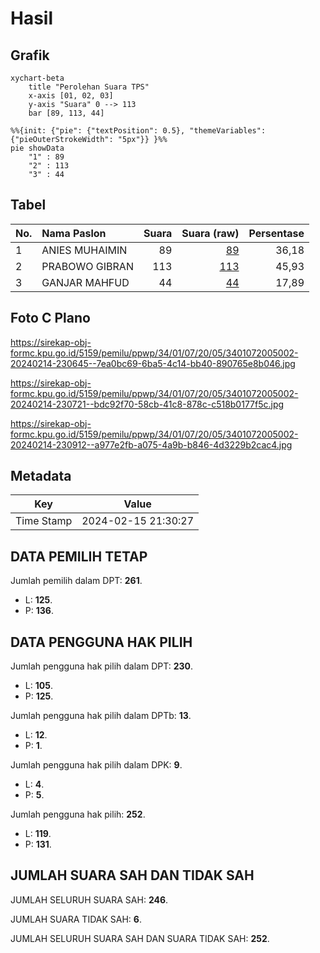 # Hasil

## Grafik

```mermaid
xychart-beta
    title "Perolehan Suara TPS"
    x-axis [01, 02, 03]
    y-axis "Suara" 0 --> 113
    bar [89, 113, 44]
```

```mermaid
%%{init: {"pie": {"textPosition": 0.5}, "themeVariables": {"pieOuterStrokeWidth": "5px"}} }%%
pie showData
    "1" : 89
    "2" : 113
    "3" : 44
```

## Tabel

| No. | Nama Paslon    | Suara | Suara (raw) | Persentase |
|:--- |:-------------- | -----:| -----------:| ----------:|
| 1   | ANIES MUHAIMIN | 89    | [89][p-1]   | 36,18      |
| 2   | PRABOWO GIBRAN | 113   | [113][p-2]  | 45,93      |
| 3   | GANJAR MAHFUD  | 44    | [44][p-3]   | 17,89      |


[p-1]: https://github.com/gigit-pemilu/pemilu-2024-34-di-yogyakarta/blob/main/pilpres/hitung-suara/sub/34-di-yogyakarta/sub/01-kulon-progo/sub/07-pengasih/sub/2005-pengasih/sub/002-tps/sub/paslon-1.txt
[p-2]: https://github.com/gigit-pemilu/pemilu-2024-34-di-yogyakarta/blob/main/pilpres/hitung-suara/sub/34-di-yogyakarta/sub/01-kulon-progo/sub/07-pengasih/sub/2005-pengasih/sub/002-tps/sub/paslon-2.txt
[p-3]: https://github.com/gigit-pemilu/pemilu-2024-34-di-yogyakarta/blob/main/pilpres/hitung-suara/sub/34-di-yogyakarta/sub/01-kulon-progo/sub/07-pengasih/sub/2005-pengasih/sub/002-tps/sub/paslon-3.txt

## Foto C Plano

https://sirekap-obj-formc.kpu.go.id/5159/pemilu/ppwp/34/01/07/20/05/3401072005002-20240214-230645--7ea0bc69-6ba5-4c14-bb40-890765e8b046.jpg

https://sirekap-obj-formc.kpu.go.id/5159/pemilu/ppwp/34/01/07/20/05/3401072005002-20240214-230721--bdc92f70-58cb-41c8-878c-c518b0177f5c.jpg

https://sirekap-obj-formc.kpu.go.id/5159/pemilu/ppwp/34/01/07/20/05/3401072005002-20240214-230912--a977e2fb-a075-4a9b-b846-4d3229b2cac4.jpg


## Metadata

| Key        | Value               |
| ---------- | ------------------- |
| Time Stamp | 2024-02-15 21:30:27 |


## DATA PEMILIH TETAP

Jumlah pemilih dalam DPT: **261**.
 * L: **125**.
 * P: **136**.

## DATA PENGGUNA HAK PILIH

Jumlah pengguna hak pilih dalam DPT: **230**.
 * L: **105**.
 * P: **125**.

Jumlah pengguna hak pilih dalam DPTb: **13**.
 * L: **12**.
 * P: **1**.

Jumlah pengguna hak pilih dalam DPK: **9**.
 * L: **4**.
 * P: **5**.

Jumlah pengguna hak pilih: **252**.
 * L: **119**.
 * P: **131**.

## JUMLAH SUARA SAH DAN TIDAK SAH

JUMLAH SELURUH SUARA SAH: **246**.

JUMLAH SUARA TIDAK SAH: **6**.

JUMLAH SELURUH SUARA SAH DAN SUARA TIDAK SAH: **252**.


